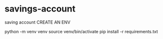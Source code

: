 # savings-account
saving account
CREATE AN ENV

python -m venv venv
source venv/bin/activate
pip install -r requirements.txt

